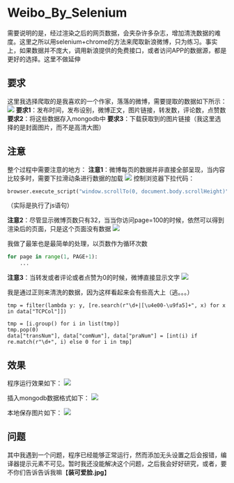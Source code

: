# Weibo\_By_Selenium
需要说明的是，经过渲染之后的网页数据，会夹杂许多杂志，增加清洗数据的难度。这里之所以用selenium+chrome的方法来爬取新浪微博，只为练习。事实上，如果数据并不庞大，调用新浪提供的免费接口，或者访问APP的数据源，都是更好的选择。这里不做延伸



## 要求
这里我选择爬取的是我喜欢的一个作家，落落的微博，需要提取的数据如下所示：
![](https://i.imgur.com/sfsntzX.png)
**要求1**：发布时间，发布设别，微博正文，图片链接，转发数，评论数，点赞数
**要求2**：将这些数据存入mongodb中
**要求3**：下载获取到的图片链接（我这里选择的是封面图片，而不是高清大图）

## 注意
整个过程中需要注意的地方：
**注意1**：微博每页的数据并非直接全部呈现，当内容比较多时，需要下拉滑动条进行数据的加载
![](https://i.imgur.com/fylwWEa.png)
控制浏览器下拉代码：
```python
browser.execute_script("window.scrollTo(0, document.body.scrollHeight)")
```
（实际是执行了js语句）

**注意2**：尽管显示微博页数只有32，当当你访问page=100的时候，依然可以得到渲染后的页面，只是这个页面没有数据
![](https://i.imgur.com/SplaTRV.png)

我做了最笨也是最简单的处理，以页数作为循环次数
```python
for page in range(1, PAGE+1):
	...
```

**注意3**：当转发或者评论或者点赞为0的时候，微博直接显示文字
![](https://i.imgur.com/n2Ce8Sy.png)

我是通过正则来清洗的数据，因为这样看起来会有些高大上（逃。。。） 

	tmp = filter(lambda y: y, [re.search(r"\d+|[\u4e00-\u9fa5]+", x) for x in data["TCPCol"]])

	tmp = [i.group() for i in list(tmp)]
	tmp.pop(0)
	data["transNum"], data["comNum"], data["praNum"] = [int(i) if re.match(r"\d+", i) else 0 for i in tmp]



## 效果
程序运行效果如下：
![](https://i.imgur.com/bF9zmS2.gif)

插入mongodb数据格式如下：
![](https://i.imgur.com/2JcExnK.png)

本地保存图片如下：
![](https://i.imgur.com/9pypsMW.png)

## 问题
其中我遇到一个问题，程序已经能够正常运行，然而添加无头设置之后会报错，编译器提示元素不可见。暂时我还没能解决这个问题，之后我会好好研究，或者，要不你们告诉告诉我嘛【**装可爱脸.jpg**】